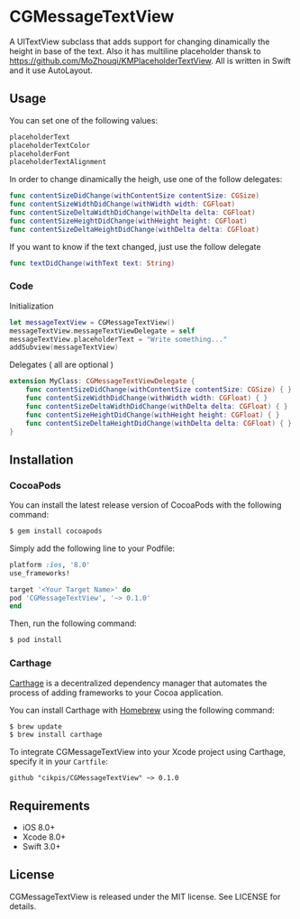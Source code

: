 # CGMessageTextView

A UITextView subclass that adds support for changing dinamically the height in base of the text.
Also it has multiline placeholder thansk to https://github.com/MoZhouqi/KMPlaceholderTextView.
All is written in Swift and it use AutoLayout.

## Usage

You can set one of the following values:
```swift
placeholderText
placeholderTextColor
placeholderFont
placeholderTextAlignment
```

In order to change dinamically the heigh, use one of the follow delegates:
```swift
func contentSizeDidChange(withContentSize contentSize: CGSize)
func contentSizeWidthDidChange(withWidth width: CGFloat)
func contentSizeDeltaWidthDidChange(withDelta delta: CGFloat)
func contentSizeHeightDidChange(withHeight height: CGFloat)
func contentSizeDeltaHeightDidChange(withDelta delta: CGFloat)
```

If you want to know if the text changed, just use the follow delegate
```swift
func textDidChange(withText text: String)
```

### Code

Initialization
```swift
let messageTextView = CGMessageTextView()
messageTextView.messageTextViewDelegate = self
messageTextView.placeholderText = "Write something..."
addSubview(messageTextView)
```

Delegates ( all are optional )
```swift
extension MyClass: CGMessageTextViewDelegate {
    func contentSizeDidChange(withContentSize contentSize: CGSize) { }
    func contentSizeWidthDidChange(withWidth width: CGFloat) { }
    func contentSizeDeltaWidthDidChange(withDelta delta: CGFloat) { }
    func contentSizeHeightDidChange(withHeight height: CGFloat) { }
    func contentSizeDeltaHeightDidChange(withDelta delta: CGFloat) { }
}
```

## Installation

### CocoaPods

You can install the latest release version of CocoaPods with the following command:

```bash
$ gem install cocoapods
```

Simply add the following line to your Podfile:

```ruby
platform :ios, '8.0'
use_frameworks!

target '<Your Target Name>' do
pod 'CGMessageTextView', '~> 0.1.0'
end
```

Then, run the following command:

```bash
$ pod install
```

### Carthage

[Carthage](https://github.com/Carthage/Carthage) is a decentralized dependency manager that automates the process of adding frameworks to your Cocoa application.

You can install Carthage with [Homebrew](http://brew.sh/) using the following command:

```bash
$ brew update
$ brew install carthage
```

To integrate CGMessageTextView into your Xcode project using Carthage, specify it in your `Cartfile`:

```ogdl
github "cikpis/CGMessageTextView" ~> 0.1.0
```

## Requirements

- iOS 8.0+
- Xcode 8.0+
- Swift 3.0+

## License

CGMessageTextView is released under the MIT license. See LICENSE for details.
